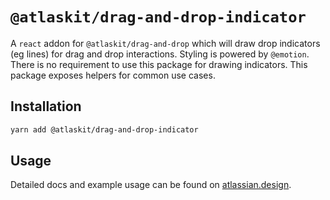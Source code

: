 # `@atlaskit/drag-and-drop-indicator`

A `react` addon for `@atlaskit/drag-and-drop` which will draw drop indicators (eg lines) for drag and drop interactions. Styling is powered by `@emotion`. There is no requirement to use this package for drawing indicators. This package exposes helpers for common use cases.

## Installation

```sh
yarn add @atlaskit/drag-and-drop-indicator
```

## Usage

Detailed docs and example usage can be found on [atlassian.design](https://atlassian.design/components/drag-and-drop/).
